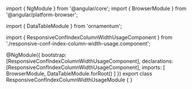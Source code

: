 import { NgModule } from '@angular/core';
import { BrowserModule } from '@angular/platform-browser';
  
import { DataTableModule } from 'ornamentum';
  
import { ResponsiveConfIndexColumnWidthUsageComponent } from './responsive-conf-index-column-width-usage.component';

@NgModule({
 bootstrap: [ResponsiveConfIndexColumnWidthUsageComponent],
 declarations: [ResponsiveConfIndexColumnWidthUsageComponent],
 imports: [
    BrowserModule, 
    DataTableModule.forRoot()
  ]
})
export class ResponsiveConfIndexColumnWidthUsageModule {
}
